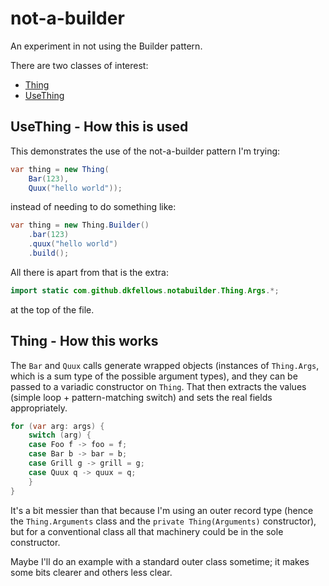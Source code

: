 # not-a-builder
An experiment in not using the Builder pattern.

There are two classes of interest:

* [Thing](https://github.com/dkfellows/not-a-builder/blob/main/src/main/java/com/github/dkfellows/notabuilder/Thing.java)
* [UseThing](https://github.com/dkfellows/not-a-builder/blob/main/src/main/java/com/github/dkfellows/notabuilder/UseThing.java)

## UseThing - How this is used

This demonstrates the use of the not-a-builder pattern I'm trying:
```java
var thing = new Thing(
    Bar(123),
    Quux("hello world"));
```
instead of needing to do something like:
```java
var thing = new Thing.Builder()
    .bar(123)
    .quux("hello world")
    .build();
```
All there is apart from that is the extra:
```java
import static com.github.dkfellows.notabuilder.Thing.Args.*;
```
at the top of the file.

## Thing - How this works
The `Bar` and `Quux` calls generate wrapped objects (instances of `Thing.Args`, which is a sum type of the possible argument types), and they can be passed to a variadic constructor on `Thing`. That then extracts the values (simple loop + pattern-matching switch) and sets the real fields appropriately.

```java
for (var arg: args) {
    switch (arg) {
    case Foo f -> foo = f;
    case Bar b -> bar = b;
    case Grill g -> grill = g;
    case Quux q -> quux = q;
    }
}
```

It's a bit messier than that because I'm using an outer record type (hence the `Thing.Arguments` class and the `private Thing(Arguments)` constructor), but for a conventional class all that machinery could be in the sole constructor.

Maybe I'll do an example with a standard outer class sometime; it makes some bits clearer and others less clear.
